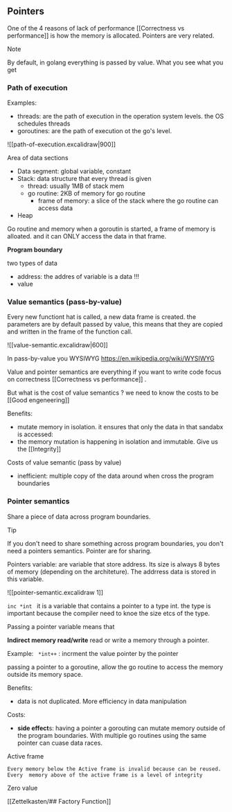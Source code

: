 ## Pointers
One of the 4 reasons of lack of performance  [[Correctness vs performance]] is how the memory is allocated. Pointers are very related.

> [!note]
> By default, in golang everything is passed by value. What you see what you get


### Path of execution

Examples:
- threads: are the path of execution in the operation system levels. the OS schedules threads
- goroutines: are the path of execution ot the go's level.

![[path-of-execution.excalidraw|900]]

Area of data sections
- Data segment: global variable, constant 
- Stack: data structure that every thread is given 
	- thread: usually 1MB of stack mem 
	- go routine: 2KB of memory for go routine
		- frame of memory: a slice of the stack where the go routine can access data
- Heap


Go routine and memory
when a goroutin is started, a frame of memory is alloated. and it can ONLY access the data in that frame.

**Program boundary**

two types of data
- address: the addres of variable is a data !!!
- value 

### Value semantics (pass-by-value)

Every new functiont hat is called, a new data frame is created.
the parameters are by default passed by value, this means that they are copied and written in the frame of the function call.

![[value-semantic.excalidraw|600]]

In pass-by-value you WYSIWYG https://en.wikipedia.org/wiki/WYSIWYG 

Value and pointer semantics are everything if you want to write code focus on correctness [[Correctness vs performance]] .

But what is the cost of value semantics ? we need to know the costs to be  [[Good engeneering]] 

Benefits:
- mutate memory in isolation. it ensures that only the data in that sandabx is accessed: 
- the memory mutation is happening in isolation and immutable. Give us the  [[Integrity]]

Costs of value semantic (pass by value)
- inefficient: multiple copy of the data around when cross the program boundaries

### Pointer semantics

Share a piece of data across program boundaries.


> [!tip]
> If you don't need to share something across program boundaries, you don't need a pointers semantics.
> Pointer are  for sharing.


Pointers variable: are variable that store address. Its size is always 8 bytes of memory (depending on the architeture).  The addrress data is stored in this variable.

![[pointer-semantic.excalidraw 1]]

`inc *int ` it is a variable that contains a pointer to a type int. the type is important because the compiler need to knoe the size etcs of the type.

Passing a pointer variable means that 

**Indirect memory read/write**
read or write a memory through a pointer.

Example:
` *int++` : incrment the value pointer by the pointer

passing a pointer to a goroutine, allow the go routine to access the memory outside its memory space.

Benefits:
- data is not duplicated. More efficiency in data manipulation

Costs:
- **side effect**s: having a pointer a gorouting can mutate memory outside of the program boundaries. With multiple go routines using the same pointer can cuase data races.

Active frame
``` note 
Every memory below the Active frame is invalid because can be reused. Every  memory above of the active frame is a level of integrity
```

Zero value 


[[Zettelkasten/## Factory Function]]





